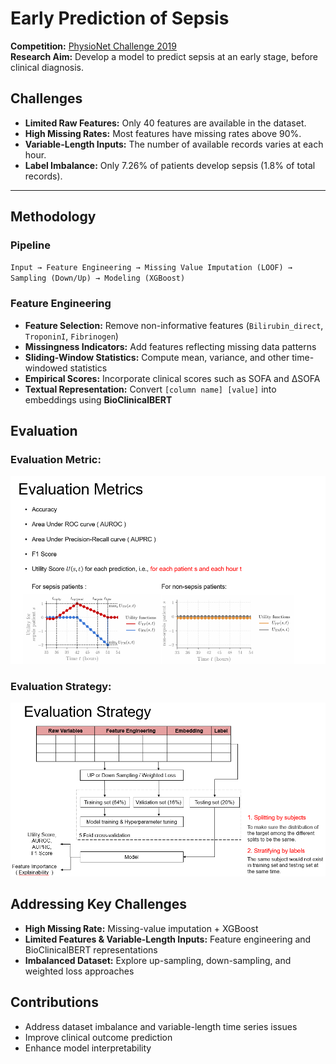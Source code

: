 # Early Prediction of Sepsis

**Competition:** [PhysioNet Challenge 2019](https://physionet.org/content/challenge-2019/1.0.0/)  
**Research Aim:** Develop a model to predict sepsis at an early stage, before clinical diagnosis.

## Challenges
- **Limited Raw Features:** Only 40 features are available in the dataset.  
- **High Missing Rates:** Most features have missing rates above 90%.  
- **Variable-Length Inputs:** The number of available records varies at each hour.  
- **Label Imbalance:** Only 7.26% of patients develop sepsis (1.8% of total records).  

---

## Methodology
### Pipeline  
`Input → Feature Engineering → Missing Value Imputation (LOOF) → Sampling (Down/Up) → Modeling (XGBoost)`

### Feature Engineering
- **Feature Selection:** Remove non-informative features (`Bilirubin_direct`, `TroponinI`, `Fibrinogen`)  
- **Missingness Indicators:** Add features reflecting missing data patterns  
- **Sliding-Window Statistics:** Compute mean, variance, and other time-windowed statistics  
- **Empirical Scores:** Incorporate clinical scores such as SOFA and ∆SOFA  
- **Textual Representation:** Convert `[column name] [value]` into embeddings using **BioClinicalBERT**  

## Evaluation
### Evaluation Metric: 
![](Figure/Evaluation_Metric.png)
### Evaluation Strategy: 
![](Figure/Evaluation_Strategy.png)

## Addressing Key Challenges
- **High Missing Rate:** Missing-value imputation + XGBoost
- **Limited Features & Variable-Length Inputs:** Feature engineering and BioClinicalBERT representations  
- **Imbalanced Dataset:** Explore up-sampling, down-sampling, and weighted loss approaches  

## Contributions
- Address dataset imbalance and variable-length time series issues  
- Improve clinical outcome prediction  
- Enhance model interpretability  
